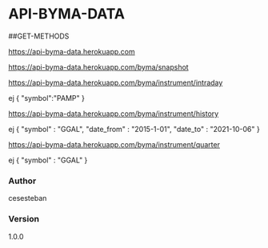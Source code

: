 # API-BYMA-DATA

##GET-METHODS

https://api-byma-data.herokuapp.com

https://api-byma-data.herokuapp.com/byma/snapshot

https://api-byma-data.herokuapp.com/byma/instrument/intraday

ej
{
"symbol":"PAMP"
}

https://api-byma-data.herokuapp.com/byma/instrument/history

ej
{
"symbol" : "GGAL",
"date_from" : "2015-1-01",
"date_to" : "2021-10-06"
}

https://api-byma-data.herokuapp.com/byma/instrument/quarter

ej
{
"symbol" : "GGAL"
}

### Author

cesesteban

### Version

1.0.0
